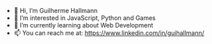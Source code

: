 - 👋 Hi, I’m Guilherme Hallmann
- 👀 I’m interested in JavaScript, Python and Games
- 🌱 I’m currently learning about Web Development
- 📫 You can reach me at: https://www.linkedin.com/in/guihallmann/
